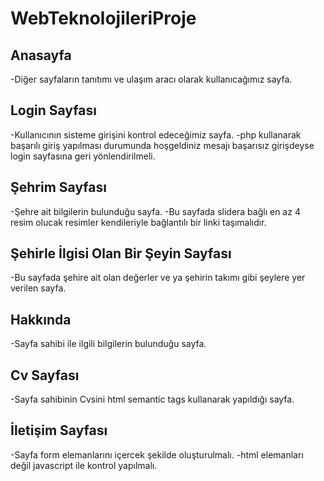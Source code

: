 # WebTeknolojileriProje

## Anasayfa 
-Diğer sayfaların tanıtımı ve ulaşım aracı olarak kullanıcağımız sayfa.

## Login Sayfası
-Kullanıcının sisteme girişini kontrol edeceğimiz sayfa.
-php kullanarak başarılı giriş yapılması durumunda hoşgeldiniz mesajı başarısız girişdeyse login sayfasına geri yönlendirilmeli.

## Şehrim Sayfası
-Şehre ait bilgilerin bulunduğu sayfa.
-Bu sayfada slidera bağlı en az 4 resim olucak resimler kendileriyle bağlantılı bir linki taşımalıdır.

## Şehirle İlgisi Olan Bir Şeyin Sayfası
-Bu sayfada şehire ait olan değerler ve ya şehirin takımı gibi şeylere yer verilen sayfa.

## Hakkında
-Sayfa sahibi ile ilgili bilgilerin bulunduğu sayfa.

## Cv Sayfası
-Sayfa sahibinin Cvsini html semantic tags kullanarak yapıldığı sayfa.

## İletişim Sayfası
-Sayfa form elemanlarını içercek şekilde oluşturulmalı.
-html elemanları değil javascript ile kontrol yapılmalı.
